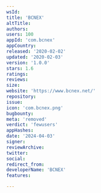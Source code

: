 ```yaml
---
wsId: 
title: 'BCNEX'
altTitle: 
authors: 
users: 100
appId: 'com.bcnex'
appCountry: 
released: '2020-02-02'
updated: '2020-02-03'
version: '1.0.0'
stars: 1.6
ratings: 
reviews: 
size: 
website: 'https://www.bcnex.net/'
repository: 
issue: 
icon: 'com.bcnex.png'
bugbounty: 
meta: 'removed'
verdict: 'fewusers'
appHashes: 
date: '2024-04-03'
signer: 
reviewArchive: 
twitter: 
social: 
redirect_from: 
developerName: 'BCNEX'
features: 

---
```


